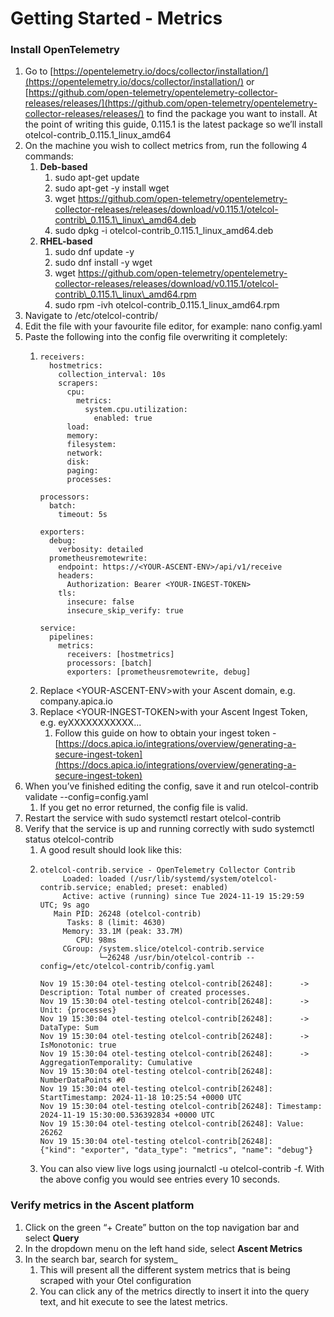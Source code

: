# Getting Started - Metrics

### Install OpenTelemetry

1. Go to [https://opentelemetry.io/docs/collector/installation/](https://opentelemetry.io/docs/collector/installation/) or [https://github.com/open-telemetry/opentelemetry-collector-releases/releases/](https://github.com/open-telemetry/opentelemetry-collector-releases/releases/) to find the package you want to install. At the point of writing this guide, 0.115.1 is the latest package so we’ll install otelcol-contrib\_0.115.1\_linux\_amd64
2. On the machine you wish to collect metrics from, run the following 4 commands:
   1. **Deb-based**
      1. sudo apt-get update
      2. sudo apt-get -y install wget
      3. wget https://github.com/open-telemetry/opentelemetry-collector-releases/releases/download/v0.115.1/otelcol-contrib\_0.115.1\_linux\_amd64.deb
      4. sudo dpkg -i otelcol-contrib\_0.115.1\_linux\_amd64.deb
   2. **RHEL-based**
      1. sudo dnf update -y
      2. sudo dnf install -y wget
      3. wget https://github.com/open-telemetry/opentelemetry-collector-releases/releases/download/v0.115.1/otelcol-contrib\_0.115.1\_linux\_amd64.rpm
      4. sudo rpm -ivh otelcol-contrib\_0.115.1\_linux\_amd64.rpm
3. Navigate to /etc/otelcol-contrib/
4. Edit the file with your favourite file editor, for example: nano config.yaml
5. Paste the following into the config file overwriting it completely:
   1. ```
      receivers:
        hostmetrics:
          collection_interval: 10s
          scrapers:
            cpu:
              metrics:
                system.cpu.utilization:
                  enabled: true
            load:
            memory:
            filesystem:
            network:
            disk:
            paging:
            processes:

      processors:
        batch:
          timeout: 5s

      exporters:
        debug:
          verbosity: detailed
        prometheusremotewrite:
          endpoint: https://<YOUR-ASCENT-ENV>/api/v1/receive
          headers:
            Authorization: Bearer <YOUR-INGEST-TOKEN>
          tls:
            insecure: false
            insecure_skip_verify: true

      service:
        pipelines:
          metrics:
            receivers: [hostmetrics]
            processors: [batch]
            exporters: [prometheusremotewrite, debug]
      ```
   2. Replace \<YOUR-ASCENT-ENV>with your Ascent domain, e.g. company.apica.io
   3. Replace \<YOUR-INGEST-TOKEN>with your Ascent Ingest Token, e.g. eyXXXXXXXXXXX...
      1. Follow this guide on how to obtain your ingest token - [https://docs.apica.io/integrations/overview/generating-a-secure-ingest-token](https://docs.apica.io/integrations/overview/generating-a-secure-ingest-token)
6. When you’ve finished editing the config, save it and run otelcol-contrib validate --config=config.yaml
   1. If you get no error returned, the config file is valid.
7. Restart the service with sudo systemctl restart otelcol-contrib
8. Verify that the service is up and running correctly with sudo systemctl status otelcol-contrib
   1. A good result should look like this:
   2. ```
      otelcol-contrib.service - OpenTelemetry Collector Contrib
           Loaded: loaded (/usr/lib/systemd/system/otelcol-contrib.service; enabled; preset: enabled)
           Active: active (running) since Tue 2024-11-19 15:29:59 UTC; 9s ago
         Main PID: 26248 (otelcol-contrib)
            Tasks: 8 (limit: 4630)
           Memory: 33.1M (peak: 33.7M)
              CPU: 98ms
           CGroup: /system.slice/otelcol-contrib.service
                   └─26248 /usr/bin/otelcol-contrib --config=/etc/otelcol-contrib/config.yaml

      Nov 19 15:30:04 otel-testing otelcol-contrib[26248]:      -> Description: Total number of created processes.
      Nov 19 15:30:04 otel-testing otelcol-contrib[26248]:      -> Unit: {processes}
      Nov 19 15:30:04 otel-testing otelcol-contrib[26248]:      -> DataType: Sum
      Nov 19 15:30:04 otel-testing otelcol-contrib[26248]:      -> IsMonotonic: true
      Nov 19 15:30:04 otel-testing otelcol-contrib[26248]:      -> AggregationTemporality: Cumulative
      Nov 19 15:30:04 otel-testing otelcol-contrib[26248]: NumberDataPoints #0
      Nov 19 15:30:04 otel-testing otelcol-contrib[26248]: StartTimestamp: 2024-11-18 10:25:54 +0000 UTC
      Nov 19 15:30:04 otel-testing otelcol-contrib[26248]: Timestamp: 2024-11-19 15:30:00.536392834 +0000 UTC
      Nov 19 15:30:04 otel-testing otelcol-contrib[26248]: Value: 26262
      Nov 19 15:30:04 otel-testing otelcol-contrib[26248]:         {"kind": "exporter", "data_type": "metrics", "name": "debug"}
      ```
   3. You can also view live logs using journalctl -u otelcol-contrib -f. With the above config you would see entries every 10 seconds.

### Verify metrics in the Ascent platform

1. Click on the green “+ Create” button on the top navigation bar and select **Query**
2. In the dropdown menu on the left hand side, select **Ascent Metrics**
3. In the search bar, search for system\_
   1. This will present all the different system metrics that is being scraped with your Otel configuration
   2. You can click any of the metrics directly to insert it into the query text, and hit execute to see the latest metrics.
